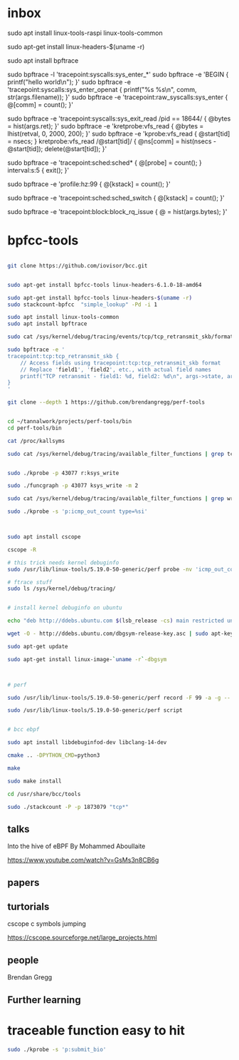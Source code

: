 # inbox

sudo apt install linux-tools-raspi linux-tools-common

sudo apt-get install linux-headers-$(uname -r)

sudo apt install bpftrace

sudo bpftrace -l 'tracepoint:syscalls:sys_enter_*'
sudo bpftrace -e 'BEGIN { printf("hello world\n"); }'
sudo bpftrace -e 'tracepoint:syscalls:sys_enter_openat { printf("%s %s\n", comm, str(args.filename)); }'
sudo bpftrace -e 'tracepoint:raw_syscalls:sys_enter { @[comm] = count(); }'

sudo bpftrace -e 'tracepoint:syscalls:sys_exit_read /pid == 18644/ { @bytes = hist(args.ret); }'
sudo bpftrace -e 'kretprobe:vfs_read { @bytes = lhist(retval, 0, 2000, 200); }'
sudo bpftrace -e 'kprobe:vfs_read { @start[tid] = nsecs; } kretprobe:vfs_read /@start[tid]/ { @ns[comm] = hist(nsecs - @start[tid]); delete(@start[tid]); }'

sudo bpftrace -e 'tracepoint:sched:sched* { @[probe] = count(); } interval:s:5 { exit(); }'


sudo bpftrace -e 'profile:hz:99 { @[kstack] = count(); }'

sudo bpftrace -e 'tracepoint:sched:sched_switch { @[kstack] = count(); }'

sudo bpftrace -e 'tracepoint:block:block_rq_issue { @ = hist(args.bytes); }'

# bpfcc-tools

```bash

git clone https://github.com/iovisor/bcc.git


```


```bash

sudo apt-get install bpfcc-tools linux-headers-6.1.0-18-amd64 

sudo apt-get install bpfcc-tools linux-headers-$(uname -r)
sudo stackcount-bpfcc  "simple_lookup" -Pd -i 1

sudo apt install linux-tools-common
sudo apt install bpftrace

sudo cat /sys/kernel/debug/tracing/events/tcp/tcp_retransmit_skb/format

sudo bpftrace -e '
tracepoint:tcp:tcp_retransmit_skb {
    // Access fields using tracepoint:tcp:tcp_retransmit_skb format
    // Replace 'field1', 'field2', etc., with actual field names
    printf("TCP retransmit - field1: %d, field2: %d\n", args->state, args->family);
}
'

git clone --depth 1 https://github.com/brendangregg/perf-tools


cd ~/tannalwork/projects/perf-tools/bin
cd perf-tools/bin

cat /proc/kallsyms

sudo cat /sys/kernel/debug/tracing/available_filter_functions | grep tcp_recv


sudo ./kprobe -p 43077 r:ksys_write

sudo ./funcgraph -p 43077 ksys_write -m 2

sudo cat /sys/kernel/debug/tracing/available_filter_functions | grep write

sudo ./kprobe -s 'p:icmp_out_count type=%si'



sudo apt install cscope

cscope -R

# this trick needs kernel debuginfo
sudo /usr/lib/linux-tools/5.19.0-50-generic/perf probe -nv 'icmp_out_count net->ifindex'

# ftrace stuff
sudo ls /sys/kernel/debug/tracing/


# install kernel debuginfo on ubuntu

echo "deb http://ddebs.ubuntu.com $(lsb_release -cs) main restricted universe multiverse" | sudo tee /etc/apt/sources.list.d/ddebs.list

wget -O - http://ddebs.ubuntu.com/dbgsym-release-key.asc | sudo apt-key add -

sudo apt-get update

sudo apt-get install linux-image-`uname -r`-dbgsym



# perf

sudo /usr/lib/linux-tools/5.19.0-50-generic/perf record -F 99 -a -g -- sleep 5

sudo /usr/lib/linux-tools/5.19.0-50-generic/perf script


# bcc ebpf

sudo apt install libdebuginfod-dev libclang-14-dev

cmake .. -DPYTHON_CMD=python3

make

sudo make install

cd /usr/share/bcc/tools

sudo ./stackcount -P -p 1873079 "tcp*"

```



## talks

Into the hive of eBPF By Mohammed Aboullaite

https://www.youtube.com/watch?v=GsMs3n8CB6g


## papers


## turtorials

cscope c symbols jumping

https://cscope.sourceforge.net/large_projects.html


## people

Brendan Gregg


## Further learning



# traceable function easy to hit

```bash
sudo ./kprobe -s 'p:submit_bio'

```


